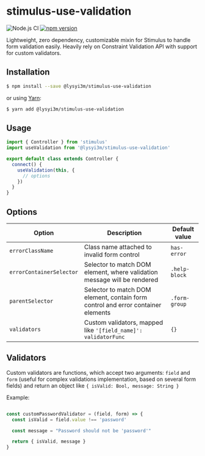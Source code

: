 # stimulus-use-validation

![Node.js CI](https://github.com/lysyi3m/stimulus-use-validation/workflows/Node.js%20CI/badge.svg?branch=master)
[![npm version](https://badge.fury.io/js/%40lysyi3m%2Fstimulus-use-validation.svg)](https://badge.fury.io/js/%40lysyi3m%2Fstimulus-use-validation)

Lightweight, zero dependency, customizable mixin for Stimulus to handle form validation easily. Heavily rely on Constraint Validation API with support for custom validators.

## Installation

```sh
$ npm install --save @lysyi3m/stimulus-use-validation
```

or using [Yarn](https://yarnpkg.com/):
```sh
$ yarn add @lysyi3m/stimulus-use-validation
```

## Usage

```js
import { Controller } from 'stimulus'
import useValidation from '@lysyi3m/stimulus-use-validation'

export default class extends Controller {
  connect() {
    useValidation(this, {
      // options
    })
  }
}
```

## Options

| Option| Description | Default value |
|-----------------------|-------------|---------------------|
| `errorClassName` | Class name attached to invalid form control | `has-error` |
| `errorContainerSelector` | Selector to match DOM element, where validation message will be rendered  | `.help-block` |
| `parentSelector` | Selector to match DOM element, contain form control and error container elements | `.form-group` |
| `validators` | Custom validators, mapped like `'[field_name]': validatorFunc` | `{}` |

## Validators

Custom validators are functions, which accept two arguments: `field` and `form` (useful for complex validations implementation, based on several form fields) and return an object like `{ isValid: Bool, message: String }`


Example:

```js

const customPasswordValidator = (field, form) => {
  const isValid = field.value !== 'password'

  const message = "Password should not be 'password'"

  return { isValid, message }
}

```
